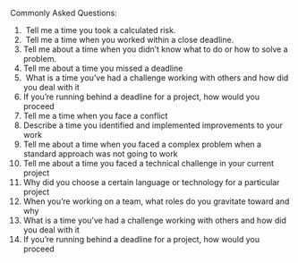 Commonly Asked Questions: 
1. ⁠ ⁠Tell me a time you took a calculated risk.
2. ⁠ ⁠Tell me a time when you worked within a close deadline.
3.  Tell me about a time when you didn’t know what to do or how to solve a problem.
4.  Tell me about a time you missed a deadline
5.  What is a time you’ve had a challenge working with others and how did you deal with it
6. If you’re running behind a deadline for a project, how would you proceed
7. Tell me a time when you face a conflict
8. Describe a time you identified and implemented improvements to your work
9. Tell me about a time when you faced a complex problem when a standard approach was not going to work
10. Tell me about a time you faced a technical challenge in your current project
11. Why did you choose a certain language or technology for a particular project
12. When you’re working on a team, what roles do you gravitate toward and why
13. What is a time you’ve had a challenge working with others and how did you deal with it
14. If you’re running behind a deadline for a project, how would you proceed